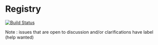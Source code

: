 # Registry
[![Build Status](https://travis-ci.org/k-gregory/registry.svg?branch=master)](https://travis-ci.org/k-gregory/registry)

Note : issues that are open to discussion and/or clarifications have label (help wanted)  

